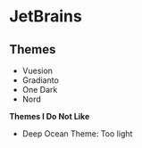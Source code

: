 # JetBrains

## Themes

- Vuesion
- Gradianto
- One Dark
- Nord

**Themes I Do Not Like**
- Deep Ocean Theme: Too light
